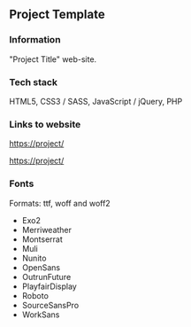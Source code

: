 ## Project Template

### Information

"Project Title" web-site.

### Tech stack

HTML5, CSS3 / SASS, JavaScript / jQuery, PHP

### Links to website

[https://project/](https://project/)

[https://project/](https://project/)

### Fonts

Formats: ttf, woff and woff2

- Exo2
- Merriweather
- Montserrat
- Muli
- Nunito
- OpenSans
- OutrunFuture
- PlayfairDisplay
- Roboto
- SourceSansPro
- WorkSans
